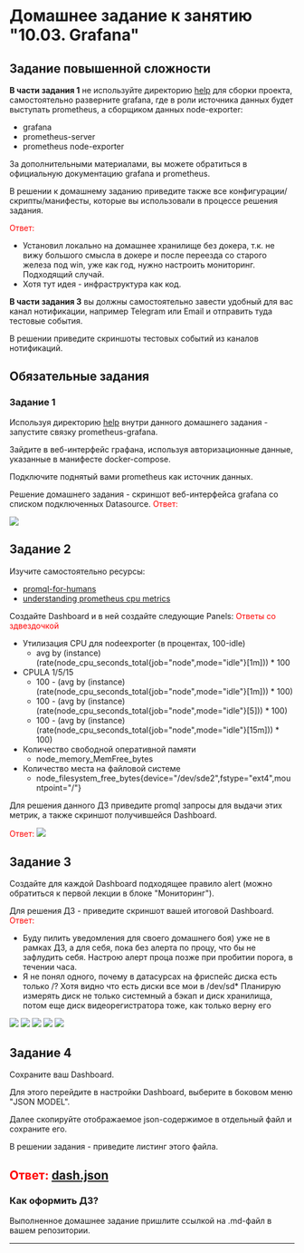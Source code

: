 # Домашнее задание к занятию "10.03. Grafana"

## Задание повышенной сложности

**В части задания 1** не используйте директорию [help](./help) для сборки проекта, самостоятельно разверните grafana, где в 
роли источника данных будет выступать prometheus, а сборщиком данных node-exporter:
- grafana
- prometheus-server
- prometheus node-exporter

За дополнительными материалами, вы можете обратиться в официальную документацию grafana и prometheus.

В решении к домашнему заданию приведите также все конфигурации/скрипты/манифесты, которые вы 
использовали в процессе решения задания.

<font color='RED'>Ответ:  </font>
* Установил локально на домашнее хранилище без докера, т.к. не вижу большого смысла в докере и после переезда со старого железа под win, уже как год, нужно настроить мониторинг. Подходящий случай.
* Хотя тут идея - инфраструктура как код.

**В части задания 3** вы должны самостоятельно завести удобный для вас канал нотификации, например Telegram или Email
и отправить туда тестовые события.

В решении приведите скриншоты тестовых событий из каналов нотификаций.

## Обязательные задания

### Задание 1
Используя директорию [help](./help) внутри данного домашнего задания - запустите связку prometheus-grafana.

Зайдите в веб-интерфейс графана, используя авторизационные данные, указанные в манифесте docker-compose.

Подключите поднятый вами prometheus как источник данных.

Решение домашнего задания - скриншот веб-интерфейса grafana со списком подключенных Datasource.
<font color='RED'>Ответ:  </font>

<img src='data.jpg'>

## Задание 2
Изучите самостоятельно ресурсы:
- [promql-for-humans](https://timber.io/blog/promql-for-humans/#cpu-usage-by-instance)
- [understanding prometheus cpu metrics](https://www.robustperception.io/understanding-machine-cpu-usage)

Создайте Dashboard и в ней создайте следующие Panels:
<font color='RED'>Ответы со здвездочкой  </font>
- Утилизация CPU для nodeexporter (в процентах, 100-idle)
  * avg by (instance) (rate(node_cpu_seconds_total{job="node",mode="idle"}[1m])) * 100
- CPULA 1/5/15
  * 100 - (avg by (instance) (rate(node_cpu_seconds_total{job="node",mode="idle"}[1m])) * 100)
  * 100 - (avg by (instance) (rate(node_cpu_seconds_total{job="node",mode="idle"}[5])) * 100)
  * 100 - (avg by (instance) (rate(node_cpu_seconds_total{job="node",mode="idle"}[15m])) * 100)
- Количество свободной оперативной памяти
  * node_memory_MemFree_bytes
- Количество места на файловой системе
  * node_filesystem_free_bytes{device="/dev/sde2",fstype="ext4",mountpoint="/"}

Для решения данного ДЗ приведите promql запросы для выдачи этих метрик, а также скриншот получившейся Dashboard.

<font color='RED'>Ответ:  </font>
<img src='dash.jpg'>
## Задание 3
Создайте для каждой Dashboard подходящее правило alert (можно обратиться к первой лекции в блоке "Мониторинг").

Для решения ДЗ - приведите скриншот вашей итоговой Dashboard.  
<font color='RED'>Ответ:  </font> 
* Буду пилить уведомления для своего домашнего боя) уже не в рамках ДЗ, а для себя, пока без алерта по процу, что бы не зафлудить себя. Настрою алерт проца позже при пробитии порога, в течении часа.
* Я не понял одного, почему в датасурсах на фриспейс диска есть только /? Хотя видно что есть диски все мои в /dev/sd*
Планирую измерять диск не только системный а бэкап и диск хранилища, потом еще диск видеорегистратора тоже, как только верну его
<img src='alerts.jpg'>  
<img src='dash2.jpg'>  
<img src='grafana1.jpg'>  
<img src='grafana2.jpg'>
  <img src='grafana3.jpg'>  
  
## Задание 4
Сохраните ваш Dashboard.

Для этого перейдите в настройки Dashboard, выберите в боковом меню "JSON MODEL".

Далее скопируйте отображаемое json-содержимое в отдельный файл и сохраните его.

В решении задания - приведите листинг этого файла.

<font color='RED'>Ответ:  </font>
<a href='dash.json'>dash.json</a>
---

### Как оформить ДЗ?

Выполненное домашнее задание пришлите ссылкой на .md-файл в вашем репозитории.

---
